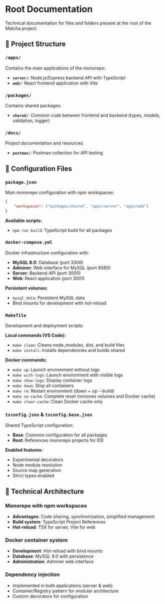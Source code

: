 # Root Documentation

Technical documentation for files and folders present at the root of the Matcha project.

## 📁 Project Structure

### `/apps/`

Contains the main applications of the monorepo:

-   **`server/`**: Node.js/Express backend API with TypeScript
-   **`web/`**: React frontend application with Vite

### `/packages/`

Contains shared packages:

-   **`shared/`**: Common code between frontend and backend (types, models, validation, logger)

### `/docs/`

Project documentation and resources:

-   **`postman/`**: Postman collection for API testing

## 📄 Configuration Files

### `package.json`

Main monorepo configuration with npm workspaces:

```json
{
	"workspaces": ["packages/shared", "apps/server", "apps/web"]
}
```

**Available scripts:**

-   `npm run build`: TypeScript build for all packages

### `docker-compose.yml`

Docker infrastructure configuration with:

-   **MySQL 8.0**: Database (port 3306)
-   **Adminer**: Web interface for MySQL (port 8080)
-   **Server**: Backend API (port 3000)
-   **Web**: React application (port 3001)

**Persistent volumes:**

-   `mysql_data`: Persistent MySQL data
-   Bind mounts for development with hot-reload

### `Makefile`

Development and deployment scripts:

**Local commands (VS Code):**

-   `make clean`: Cleans node_modules, dist, and build files
-   `make install`: Installs dependencies and builds shared

**Docker commands:**

-   `make up`: Launch environment without logs
-   `make with-logs`: Launch environment with visible logs
-   `make show-logs`: Display container logs
-   `make down`: Stop all containers
-   `make re`: Restart environment (down + up --build)
-   `make no-cache`: Complete reset (removes volumes and Docker cache)
-   `make clear-cache`: Clean Docker cache only

### `tsconfig.json` & `tsconfig.base.json`

Shared TypeScript configuration:

-   **Base**: Common configuration for all packages
-   **Root**: References monorepo projects for IDE

**Enabled features:**

-   Experimental decorators
-   Node module resolution
-   Source map generation
-   Strict types enabled

## 🔧 Technical Architecture

### Monorepo with npm workspaces

-   **Advantages**: Code sharing, synchronization, simplified management
-   **Build system**: TypeScript Project References
-   **Hot-reload**: TSX for server, Vite for web

### Docker container system

-   **Development**: Hot-reload with bind mounts
-   **Database**: MySQL 8.0 with persistence
-   **Administration**: Adminer web interface

### Dependency injection

-   Implemented in both applications (server & web)
-   Container/Registry pattern for modular architecture
-   Custom decorators for configuration

